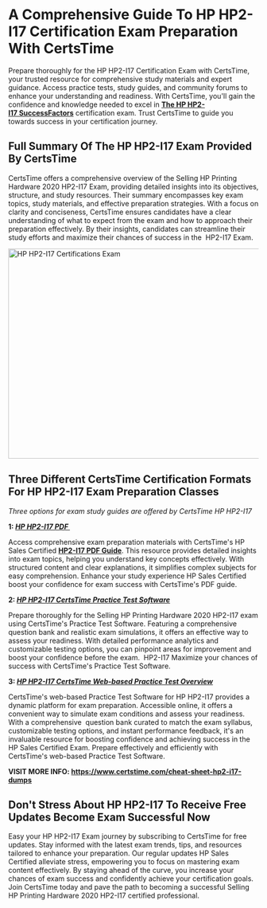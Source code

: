 <h1><strong>A Comprehensive Guide To HP HP2-I17 Certification Exam Preparation With CertsTime</strong></h1>

<p>Prepare thoroughly for the HP HP2-I17 Certification Exam with CertsTime, your trusted resource for comprehensive study materials and expert guidance. Access practice tests, study guides, and community forums to enhance your understanding and readiness. With CertsTime, you'll gain the confidence and knowledge needed to excel in <strong><a href="https://www.certstime.com/cheat-sheet-hp-dumps">The HP HP2-I17 SuccessFactors</a></strong> certification exam. Trust CertsTime to guide you towards success in your certification journey.</p>

<h2><strong>Full Summary Of The HP HP2-I17 Exam Provided By CertsTime</strong></h2>

<p>CertsTime offers a comprehensive overview of the Selling HP Printing Hardware 2020 HP2-I17 Exam, providing detailed insights into its objectives, structure, and study resources. Their summary encompasses key exam topics, study materials, and effective preparation strategies. With a focus on clarity and conciseness, CertsTime ensures candidates have a clear understanding of what to expect from the exam and how to approach their preparation effectively. By their insights, candidates can streamline their study efforts and maximize their chances of success in the  HP2-I17 Exam.</p>

<p><a href="https://i.imgur.com/OvibfpW.jpeg"><img alt="HP HP2-I17 Certifications Exam" src="https://i.imgur.com/OvibfpW.jpeg" style="width: 750px; height: 422px;" /></a></p>

<h2><strong>Three Different CertsTime Certification Formats For HP HP2-I17 Exam Preparation Classes</strong></h2>

<p><em>Three options for exam study guides are offered by CertsTime HP HP2-I17</em></p>

<p><strong>1: <u><em>HP HP2-I17 PDF </em></u></strong></p>

<p>Access comprehensive exam preparation materials with CertsTime's HP Sales Certified <strong><a href="https://www.certstime.com/questions/hp/hp2-i17-exam">HP2-I17 PDF Guide</a></strong>. This resource provides detailed insights into exam topics, helping you understand key concepts effectively. With structured content and clear explanations, it simplifies complex subjects for easy comprehension. Enhance your study experience HP Sales Certified boost your confidence for exam success with CertsTime's PDF guide.</p>

<p><strong>2: <u><em>HP HP2-I17 CertsTime Practice Test Software</em></u></strong></p>

<p>Prepare thoroughly for the Selling HP Printing Hardware 2020 HP2-I17 exam using CertsTime's Practice Test Software. Featuring a comprehensive question bank and realistic exam simulations, it offers an effective way to assess your readiness. With detailed performance analytics and customizable testing options, you can pinpoint areas for improvement and boost your confidence before the exam.  HP2-I17 Maximize your chances of success with CertsTime's Practice Test Software.</p>

<p><strong>3: <u><em>HP HP2-I17 CertsTime Web-based Practice Test Overview</em></u></strong></p>

<p>CertsTime's web-based Practice Test Software for HP HP2-I17 provides a dynamic platform for exam preparation. Accessible online, it offers a convenient way to simulate exam conditions and assess your readiness. With a comprehensive  question bank curated to match the exam syllabus, customizable testing options, and instant performance feedback, it's an invaluable resource for boosting confidence and achieving success in the HP Sales Certified Exam. Prepare effectively and efficiently with CertsTime's web-based Practice Test Software.</p>

<p><strong>VISIT MORE INFO: <a href="https://www.certstime.com/cheat-sheet-hp2-i17-dumps">https://www.certstime.com/cheat-sheet-hp2-i17-dumps</a></strong></p>

<h2><strong>Don't Stress About HP HP2-I17 <meta name="generator" content="quillbot-pphr" />To Receive Free Updates Become Exam Successful Now</strong></h2>

<p><meta name="generator" content="quillbot-pphr" />Easy your HP HP2-I17 Exam journey by subscribing to CertsTime for free updates. Stay informed with the latest exam trends, tips, and resources tailored to enhance your preparation. Our regular updates HP Sales Certified alleviate stress, empowering you to focus on mastering exam content effectively. By staying ahead of the curve, you increase your chances of exam success and confidently achieve your certification goals. Join CertsTime today and pave the path to becoming a successful Selling HP Printing Hardware 2020 HP2-I17 certified professional.</p>
